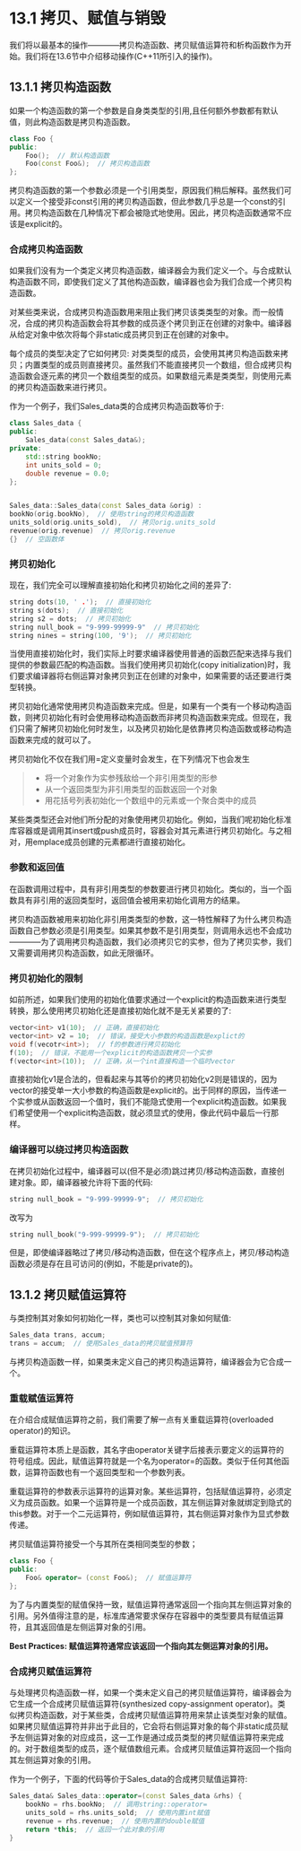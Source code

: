 # 13.1 拷贝、赋值与销毁
我们将以最基本的操作————拷贝构造函数、拷贝赋值运算符和析构函数作为开始。我们将在13.6节中介绍移动操作(C++11所引入的操作)。

## 13.1.1 拷贝构造函数
如果一个构造函数的第一个参数是自身类类型的引用,且任何额外参数都有默认值，则此构造函数是拷贝构造函数。

```c++
class Foo {
public:
    Foo();  // 默认构造函数
    Foo(const Foo&);  // 拷贝构造函数
};
```

拷贝构造函数的第一个参数必须是一个引用类型，原因我们稍后解释。虽然我们可以定义一个接受非const引用的拷贝构造函数，但此参数几乎总是一个const的引用。拷贝构造函数在几种情况下都会被隐式地使用。因此，拷贝构造函数通常不应该是explicit的。

### 合成拷贝构造函数
如果我们没有为一个类定义拷贝构造函数，编译器会为我们定义一个。与合成默认构造函数不同，即使我们定义了其他构造函数，编译器也会为我们合成一个拷贝构造函数。

对某些类来说，合成拷贝构造函数用来阻止我们拷贝该类类型的对象。而一般情况，合成的拷贝构造函数会将其参数的成员逐个拷贝到正在创建的对象中。编译器从给定对象中依次将每个非static成员拷贝到正在创建的对象中。

每个成员的类型决定了它如何拷贝: 对类类型的成员，会使用其拷贝构造函数来拷贝；内置类型的成员则直接拷贝。虽然我们不能直接拷贝一个数组，但合成拷贝构造函数会逐元素的拷贝一个数组类型的成员。如果数组元素是类类型，则使用元素的拷贝构造函数来进行拷贝。

作为一个例子，我们Sales_data类的合成拷贝构造函数等价于:

```c++
class Sales_data {
public:
    Sales_data(const Sales_data&);
private:
    std::string bookNo;
    int units_sold = 0;
    double revenue = 0.0;
};


Sales_data::Sales_data(const Sales_data &orig) : 
bookNo(orig.bookNo),  // 使用string的拷贝构造函数
units_sold(orig.units_sold),  // 拷贝orig.units_sold
revenue(orig.revenue)  // 拷贝orig.revenue
{}  // 空函数体
```

### 拷贝初始化
现在，我们完全可以理解直接初始化和拷贝初始化之间的差异了:

```c++
string dots(10, ' .');  // 直接初始化
string s(dots);  // 直接初始化
string s2 = dots;  // 拷贝初始化
string null_book = "9-999-99999-9"  // 拷贝初始化
string nines = string(100, '9');  // 拷贝初始化
```

当使用直接初始化时，我们实际上时要求编译器使用普通的函数匹配来选择与我们提供的参数最匹配的构造函数。当我们使用拷贝初始化(copy initialization)时，我们要求编译器将右侧运算对象拷贝到正在创建的对象中，如果需要的话还要进行类型转换。

拷贝初始化通常使用拷贝构造函数来完成。但是，如果有一个类有一个移动构造函数，则拷贝初始化有时会使用移动构造函数而非拷贝构造函数来完成。但现在，我们只需了解拷贝初始化何时发生，以及拷贝初始化是依靠拷贝构造函数或移动构造函数来完成的就可以了。

拷贝初始化不仅在我们用=定义变量时会发生，在下列情况下也会发生
> + 将一个对象作为实参残敌给一个非引用类型的形参
> + 从一个返回类型为非引用类型的函数返回一个对象
> + 用花括号列表初始化一个数组中的元素或一个聚合类中的成员

某些类类型还会对他们所分配的对象使用拷贝初始化。例如，当我们呢初始化标准库容器或是调用其insert或push成员时，容器会对其元素进行拷贝初始化。与之相对，用emplace成员创建的元素都进行直接初始化。

### 参数和返回值
在函数调用过程中，具有非引用类型的参数要进行拷贝初始化。类似的，当一个函数具有非引用的返回类型时，返回值会被用来初始化调用方的结果。

拷贝构造函数被用来初始化非引用类类型的参数，这一特性解释了为什么拷贝构造函数自己参数必须是引用类型。如果其参数不是引用类型，则调用永远也不会成功————为了调用拷贝构造函数，我们必须拷贝它的实参，但为了拷贝实参，我们又需要调用拷贝构造函数，如此无限循环。

### 拷贝初始化的限制
如前所述，如果我们使用的初始化值要求通过一个explicit的构造函数来进行类型转换，那么使用拷贝初始化还是直接初始化就不是无关紧要的了:

```c++
vector<int> v1(10);  // 正确，直接初始化
vector<int> v2 = 10;  // 错误，接受大小参数的构造函数是explict的
void f(vecotr<int>);  // f的参数进行拷贝初始化
f(10);  // 错误，不能用一个explicit的构造函数拷贝一个实参
f(vector<int>(10));  // 正确，从一个int直接构造一个临时vector
```

直接初始化v1是合法的，但看起来与其等价的拷贝初始化v2则是错误的，因为vector的接受单一大小参数的构造函数是explicit的。出于同样的原因，当传递一个实参或从函数返回一个值时，我们不能隐式使用一个explicit构造函数。如果我们希望使用一个explicit构造函数，就必须显式的使用，像此代码中最后一行那样。

### 编译器可以绕过拷贝构造函数
在拷贝初始化过程中，编译器可以(但不是必须)跳过拷贝/移动构造函数，直接创建对象。即，编译器被允许将下面的代码:

```c++
string null_book = "9-999-99999-9";  // 拷贝初始化
```

改写为

```c++
string null_book("9-999-99999-9");  // 拷贝初始化
```

但是，即使编译器略过了拷贝/移动构造函数，但在这个程序点上，拷贝/移动构造函数必须是存在且可访问的(例如，不能是private的)。

## 13.1.2 拷贝赋值运算符
与类控制其对象如何初始化一样，类也可以控制其对象如何赋值:

```c++
Sales_data trans, accum;
trans = accum;  // 使用Sales_data的拷贝赋值预算符
```

与拷贝构造函数一样，如果类未定义自己的拷贝构造运算符，编译器会为它合成一个。

### 重载赋值运算符
在介绍合成赋值运算符之前，我们需要了解一点有关重载运算符(overloaded operator)的知识。

重载运算符本质上是函数，其名字由operator关键字后接表示要定义的运算符的符号组成。因此，赋值运算符就是一个名为operator=的函数。类似于任何其他函数，运算符函数也有一个返回类型和一个参数列表。

重载运算符的参数表示运算符的运算对象。某些运算符，包括赋值运算符，必须定义为成员函数。如果一个运算符是一个成员函数，其左侧运算对象就绑定到隐式的this参数。对于一个二元运算符，例如赋值运算符，其右侧运算对象作为显式参数传递。

拷贝赋值运算符接受一个与其所在类相同类型的参数；

```c++
class Foo {
public:
    Foo& operator= (const Foo&);  // 赋值运算符
};
```

为了与内置类型的赋值保持一致，赋值运算符通常返回一个指向其左侧运算对象的引用。另外值得注意的是，标准库通常要求保存在容器中的类型要具有赋值运算符，且其返回值是左侧运算对象的引用。

**Best Practices: 赋值运算符通常应该返回一个指向其左侧运算对象的引用。**

### 合成拷贝赋值运算符
与处理拷贝构造函数一样，如果一个类未定义自己的拷贝赋值运算符，编译器会为它生成一个合成拷贝赋值运算符(synthesized copy-assignment operator)。类似拷贝构造函数，对于某些类，合成拷贝赋值运算符用来禁止该类型对象的赋值。如果拷贝赋值运算符并非出于此目的，它会将右侧运算对象的每个非static成员赋予左侧运算对象的对应成员，这一工作是通过成员类型的拷贝赋值运算符来完成的。对于数组类型的成员，逐个赋值数组元素。合成拷贝赋值运算符返回一个指向其左侧运算对象的引用。

作为一个例子，下面的代码等价于Sales_data的合成拷贝赋值运算符:

```c++
Sales_data& Sales_data::operator=(const Sales_data &rhs) {
    bookNo = rhs.bookNo;  // 调用string::operator=
    units_sold = rhs.units_sold;  // 使用内置int赋值
    revenue = rhs.revenue;  // 使用内置的double赋值
    return *this;  // 返回一个此对象的引用
}
```